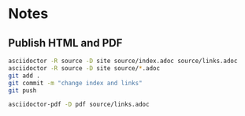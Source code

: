 # Notes

## Publish HTML and PDF

```sh
asciidoctor -R source -D site source/index.adoc source/links.adoc
asciidoctor -R source -D site source/*.adoc
git add .
git commit -m "change index and links"
git push
```

```sh
asciidoctor-pdf -D pdf source/links.adoc
```
